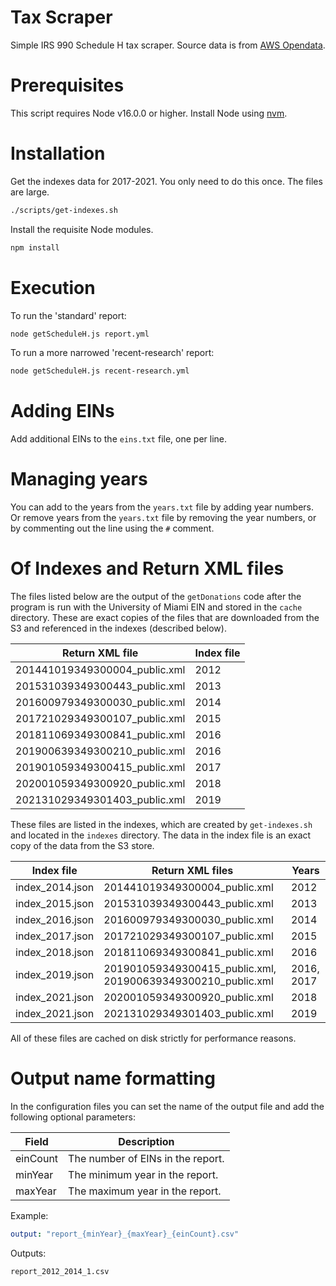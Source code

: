 Tax Scraper
===========

Simple IRS 990 Schedule H tax scraper. Source data is from [AWS Opendata](https://registry.opendata.aws/irs990/).

# Prerequisites

This script requires Node v16.0.0 or higher. Install Node using [nvm](https://github.com/nvm-sh/nvm).

# Installation

Get the indexes data for 2017-2021. You only need to do this once. The files
are large.

```sh
./scripts/get-indexes.sh
```

Install the requisite Node modules.

```sh
npm install
```

# Execution

To run the 'standard' report:

```sh
node getScheduleH.js report.yml
```

To run a more narrowed 'recent-research' report:

```sh
node getScheduleH.js recent-research.yml
```

# Adding EINs 

Add additional EINs to the `eins.txt` file, one per line.

# Managing years

You can add to the years from the `years.txt` file by adding year numbers. Or remove years from the `years.txt` file by removing the year numbers, or by commenting out the line using the `#` comment.

# Of Indexes and Return XML files

The files listed below are the output of the `getDonations` code after the program is run with the University of Miami EIN and stored in the `cache` directory. These are exact copies of the files that are downloaded from the S3 and referenced in the indexes (described below). 

| Return XML file | Index file |
| --------------- | ---------- |
| 201441019349300004_public.xml | 2012 |
| 201531039349300443_public.xml | 2013 |
| 201600979349300030_public.xml | 2014 |
| 201721029349300107_public.xml | 2015 |
| 201811069349300841_public.xml | 2016 |
| 201900639349300210_public.xml | 2016 |
| 201901059349300415_public.xml | 2017 |
| 202001059349300920_public.xml | 2018 |
| 202131029349301403_public.xml | 2019 |

These files are listed in the indexes, which are created by `get-indexes.sh` and located in the `indexes` directory. The data in the index file is an exact copy of the data from the S3 store.

| Index file | Return XML files | Years |
| ---------- | ---------------- | ----- |
| index_2014.json | 201441019349300004_public.xml | 2012 |
| index_2015.json | 201531039349300443_public.xml | 2013 |
| index_2016.json | 201600979349300030_public.xml | 2014 |
| index_2017.json | 201721029349300107_public.xml | 2015 |
| index_2018.json | 201811069349300841_public.xml | 2016 |
| index_2019.json | 201901059349300415_public.xml, 201900639349300210_public.xml | 2016, 2017 |
| index_2021.json | 202001059349300920_public.xml | 2018 |
| index_2021.json | 202131029349301403_public.xml | 2019 |

All of these files are cached on disk strictly for performance reasons.

# Output name formatting

In the configuration files you can set the name of the output file and add the following optional parameters:

| Field | Description |
| ------ | ----------- |
| einCount | The number of EINs in the report. |
| minYear | The minimum year in the report. |
| maxYear | The maximum year in the report. |

Example:

```yaml
output: "report_{minYear}_{maxYear}_{einCount}.csv"
```

Outputs:

```
report_2012_2014_1.csv
```
